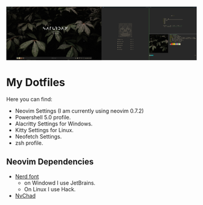 ![](./images/unixporn.png)

# My Dotfiles
Here you can find:

- Neovim Settings (I am currently using neovim 0.7.2)
- Powershell 5.0 profile.
- Alacritty Settings for Windows.
- Kitty Settings for Linux.
- Neofetch Settings.
- zsh profile.


## Neovim Dependencies
* [Nerd font](https://www.nerdfonts.com/)
    - on Windowd I use JetBrains.
    - On Linux I use Hack.
* [NvChad](https://nvchad.github.io/)
